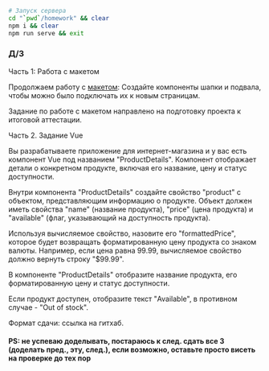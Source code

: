 ```bash
# Запуск сервера
cd "`pwd`/homework" && clear
npm i && clear
npm run serve && exit
```

### Д/З

Часть 1: Работа с макетом

Продолжаем работу
с [макетом](https://www.figma.com/file/okdYD45Tj2JpKsNASccUmf/Interior-Design-Webflow-Website-Template-(Community)-(Copy)-(Copy)?type=design&node-id=1-5&mode=design&t=ebkazpiG5BOth8x7-0):
Создайте компоненты шапки и подвала, чтобы можно было подключать их к новым страницам.

Задание по работе с макетом направлено на подготовку проекта к итоговой аттестации.

Часть 2. Задание Vue

Вы разрабатываете приложение для интернет-магазина и у вас есть компонент Vue под названием "ProductDetails". Компонент
отображает детали о конкретном продукте, включая его название, цену и статус доступности.

Внутри компонента "ProductDetails" создайте свойство "product" с объектом, представляющим информацию о продукте. Объект
должен иметь свойства "name" (название продукта), "price" (цена продукта) и "available" (флаг, указывающий на
доступность продукта).

Используя вычисляемое свойство, назовите его "formattedPrice", которое будет возвращать форматированную цену продукта со
знаком валюты. Например, если цена равна 99.99, вычисляемое свойство должно вернуть строку "$99.99".

В компоненте "ProductDetails" отобразите название продукта, его форматированную цену и статус доступности.

Если продукт доступен, отобразите текст "Available", в противном случае - "Out of stock".

Формат сдачи: ссылка на гитхаб.

#### PS: не успеваю доделывать, постараюсь к след. сдать все 3 (доделать пред., эту, след.), если возможно, оставьте просто висеть на проверке до тех пор